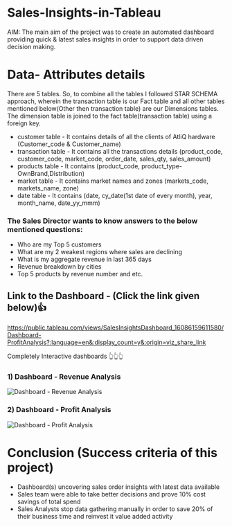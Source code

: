 # Sales-Insights-in-Tableau

AIM: The main aim of the project was to create an automated dashboard providing quick & latest sales insights in order to support data driven decision making.

# Data- Attributes details
There are 5 tables. So, to combine all the tables I followed STAR SCHEMA approach, wherein the transaction table is our Fact table and all other tables mentioned below(Other then transaction table) are our Dimensions tables. The dimension table is joined to the fact table(transaction table) using a foreign key.
- customer table - It contains details of all the clients of AtliQ hardware (Customer_code & Customer_name) 
- transaction table - It contains all the transactions details (product_code, customer_code, market_code, order_date, sales_qty, sales_amount)
- products table -  It contains (product_code, product_type- OwnBrand,Distribution)
- market table - It contains market names and zones (markets_code, markets_name, zone)
- date table - It contains (date, cy_date(1st date of every month), year, month_name, date_yy_mmm)
 
       
### The Sales Director wants to know answers to the below mentioned questions:
- Who are my Top 5 customers 
- What are my 2 weakest regions where sales are declining
- What is my aggregate revenue in last 365 days
- Revenue breakdown by cities
- Top 5 products by revenue number
and etc.


## Link to the Dashboard - (Click the link given below)👍
https://public.tableau.com/views/SalesInsightsDashboard_16086159611580/Dashboard-ProfitAnalysis?:language=en&:display_count=y&:origin=viz_share_link
  
Completely Interactive dashboards 👆👆👆   
  
  
  
### 1) Dashboard - Revenue Analysis


![Dashboard - Revenue Analysis](https://user-images.githubusercontent.com/59524152/102855409-9ac80300-444a-11eb-8742-d7bd84a0e6b7.JPG)



### 2) Dashboard - Profit Analysis


![Dashboard - Profit Analysis](https://user-images.githubusercontent.com/59524152/102855794-48d3ad00-444b-11eb-9d3b-ec64fdbe0865.JPG)


# Conclusion (Success criteria of this project)
- Dashboard(s) uncovering sales order insights with latest data available
- Sales team were able to take better decisions and prove 10% cost savings of total spend
- Sales Analysts stop data gathering manually in order to save 20% of their business time and reinvest it value added activity

